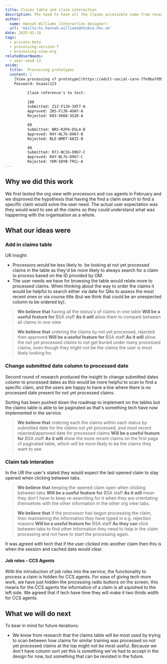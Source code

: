 ```yaml
---
title: Claims table and claim interaction
description: The need to have all the claims accessible came from research
author:
  name: Hannah Williams (Interaction designer)
  url: 'mailto:hi.hannah.williams@nhsbsa.nhs.uk'
date: 2025-02-10
tags:
  - private-beta
  - processing-version-7
  - processing-view-org
relatedUserNeeds:
  - user-need-13
aside:
  title:  Processing prototypes
  content: |
    [View processing v7 prototype](https://adult-social-care-7fe9bafd955a.herokuapp.com/processing/prototypes/design/v7/) 
    Password: bsaasc123

          Claim reference's to test:
          
          100
          Submitted: Z1Z-F1J6-3XF7-A
          Approved: Z8S-F1J6-4GH7-A
          Rejected: K93-SK68-3S2K-A

          60
          Submitted: WR5-R2P4-DSL4-B
          Approved: R4Y-NL7G-D967-B
          Rejected: NLE-BMDT-68ZI-B

          40
          Submitted: R7J-NC3G-D967-C
          Approved: R4Y-NL7G-D967-C
          Rejected: Y6M-5DYB-TRCL-A
---
```


## Why we did this work
We first tested the org view with processors and css agents in February and we disproved the hypothesis that having the find a claim search to find a specific claim would solve the user need. The actual user expectation was they would want to see all the claims so they could understand what was happening with the organisation as a whole.

## What our ideas were

### Add in claims table

UR Insight:
- Processors would be less likely to  be looking at not yet processed claims in the table as they'd be more likely to always search for a claim to process based on the ID provided by OM.
- The user needs we have for browsing the table would relate more to processed claims. When thinking about the way to order the claims it would be helpful to search either via date for QAs to assess the most recent ones or via course title (but we think that could be an unexpected column to be ordered by). 

>**We believe that** having all the status's of claims in one table
>**Will be a useful feature for** BSA staff
>**As it will** allow them to compare between all claims in one view

>**We believe that** ordering the claims by not yet processed, rejected then approved
>**Will be a useful feature for** BSA staff
>**As it will** allow the not yet processed claims to not get buried under many processed claims, even though they might not be the claims the user is most likely looking for. 

### Change submitted date column to processed date

Second round of research produced the insight to change submitted dates column to processed dates as this would be more helpful to scan to find a specific claim, and the users are happy to have a line where there is no processed date present for not yet processed claims. 

Sorting has been pushed down the roadmap to implement on the tables but the claims table is able to be paginated as that's something tech have now implemented in the service.

>**We believe that** ordering each the claims within each status by submitted date for the claims not yet processed, and most recent rejected/approved date for processed claims
>**Will be a useful feature for** BSA staff
>**As it will** show the more recent claims on the first page of paginated table, which will be more likely to be the claims they want to see.

### Claim tab interation

In the UR the user's stated they would expect the last opened claim to stay opened when clicking between tabs. 

>**We believe that** keeping the opened claim open when clicking between tabs
>**Will be a useful feature for** BSA staff
>**As it will** mean they don't have to keep re-searching for it when they are orientating themselves with the other information in the other org view tabs.

>**We believe that** if the processor has begun processing the claim, then maintaining the information they have typed in e.g. rejection reasons
>**Will be a useful feature for** BSA staff
>**As they can** click between tabs to find other information they need to help in the claim processing and not have to start the processing again. 

It was agreed with tech that if the user clicked into another claim then this is when the session and cached data would clear.


#### Job roles - CCS Agents
With the introduction of job roles into the service, the functionality to process a claim is hidden for CCS agents. For ease of giving tech more work, we have just hidden the processing radio buttons on the screen, this means for the CCS agents the information of a claim is all squished to the left side. We agreed that if tech have time they will make it two thirds width for CCS agents.

## What we will do next

To bear in mind for future iterations:
- We know from research that the claims table will be most used by trying to scan between how claims for similar training was processed so not yet processed claims at the top might not be most useful. Because we don't have column sort yet this is something we've had to accept in the design for now, but something that can be revisted in the future.